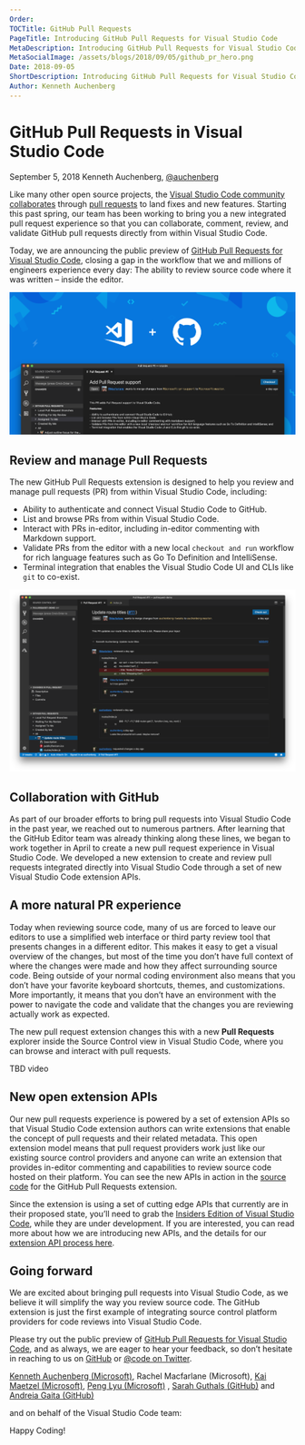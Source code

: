 ```yaml
---
Order:
TOCTitle: GitHub Pull Requests
PageTitle: Introducing GitHub Pull Requests for Visual Studio Code
MetaDescription: Introducing GitHub Pull Requests for Visual Studio Code
MetaSocialImage: /assets/blogs/2018/09/05/github_pr_hero.png
Date: 2018-09-05
ShortDescription: Introducing GitHub Pull Requests for Visual Studio Code
Author: Kenneth Auchenberg
---
```

# GitHub Pull Requests in Visual Studio Code

September 5, 2018 Kenneth Auchenberg, [@auchenberg](https://twitter.com/auchenberg)

Like many other open source projects, the [Visual Studio Code community collaborates](https://github.com/Microsoft/vscode) through [pull requests](https://github.com/Microsoft/vscode/pulls) to land fixes and new features. Starting this past spring, our team has been working to bring you a new integrated pull request experience so that you can collaborate, comment, review, and validate GitHub pull requests directly from within Visual Studio Code.

Today, we are announcing the public preview of [GitHub Pull Requests for Visual Studio Code](https://github.com/Microsoft/vscode-pull-request-github/), closing a gap in the workflow that we and millions of engineers experience every day: The ability to review source code where it was written – inside the editor.

![hero](github_pr_hero.png)

## Review and manage Pull Requests

The new GitHub Pull Requests extension is designed to help you review and manage pull requests (PR) from within Visual Studio Code, including:

- Ability to authenticate and connect Visual Studio Code to GitHub.
- List and browse PRs from within Visual Studio Code.
- Interact with PRs in-editor, including in-editor commenting with Markdown support.
- Validate PRs from the editor with a new local `checkout and run` workflow for rich language features such as Go To Definition and IntelliSense.
- Terminal integration that enables the Visual Studio Code UI and CLIs like `git` to co-exist.

![overview](github_pr_overview.png)

## Collaboration with GitHub

As part of our broader efforts to bring pull requests into Visual Studio Code in the past year, we reached out to numerous partners. After learning that the GitHub Editor team was already thinking along these lines, we began to work together in April to create a new pull request experience in Visual Studio Code. We developed a new extension to create and review pull requests integrated directly into Visual Studio Code through a set of new Visual Studio Code extension APIs.

## A more natural PR experience

Today when reviewing source code, many of us are forced to leave our editors to use a simplified web interface or third party review tool that presents changes in a different editor. This makes it easy to get a visual overview of the changes, but most of the time you don’t have full context of where the changes were made and how they affect surrounding source code. Being outside of your normal coding environment also means that you don’t have your favorite keyboard shortcuts, themes, and customizations. More importantly, it means that you don’t have an environment with the power to navigate the code and validate that the changes you are reviewing actually work as expected.

The new pull request extension changes this with a new **Pull Requests** explorer inside the Source Control view in Visual Studio Code, where you can browse and interact with pull requests.

TBD video

## New open extension APIs

Our new pull requests experience is powered by a set of extension APIs so that Visual Studio Code extension authors can write extensions that enable the concept of pull requests and their related metadata. This open extension model means that pull request providers work just like our existing source control providers and anyone can write an extension that provides in-editor commenting and capabilities to review source code hosted on their platform. You can see the new APIs in action in the [source code](https://github.com/Microsoft/vscode-pull-request-github/tree/master/src) for the GitHub Pull Requests extension.

Since the extension is using a set of cutting edge APIs that currently are in their proposed state, you’ll need to grab the [Insiders Edition of Visual Studio Code](https://code.visualstudio.com/insiders), while they are under development. If you are interested, you can read more about how we are introducing new APIs, and the details for our [extension API process here](https://github.com/Microsoft/vscode/wiki/Extension-API-process).

## Going forward

We are excited about bringing pull requests into Visual Studio Code, as we believe it will simplify the way you review source code. The GitHub extension is just the first example of integrating source control platform providers for code reviews into Visual Studio Code.

Please try out the public preview of [GitHub Pull Requests for Visual Studio Code](https://github.com/Microsoft/vscode-pull-request-github), and as always, we are eager to hear your feedback, so don’t hesitate in reaching to us on [GitHub](https://github.com/Microsoft/vscode-pull-request-github) or [@code on Twitter](https://twitter.com/code).

[Kenneth Auchenberg (Microsoft)](https://twitter.com/auchenberg), Rachel Macfarlane (Microsoft), [Kai Maetzel (Microsoft)](https://twitter.com/kaimaetzel), [Peng Lyu (Microsoft)](https://twitter.com/njukidreborn)
, [Sarah Guthals (GitHub)](https://twitter.com/sarahguthals) and [Andreia Gaita (GitHub)](https://twitter.com/shana)

and on behalf of the Visual Studio Code team:

Happy Coding!